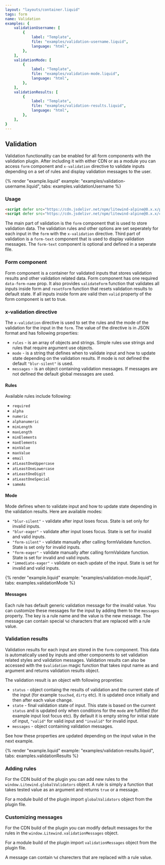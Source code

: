 ```yaml
---
layout: "layouts/container.liquid"
tags: form
name: Validation
examples: {
    validationUsername: [
        {
            label: "Template",
            file: "examples/validation-username.liquid",
            language: "html",
        },
    ],
    validationMode: [
        {
            label: "Template",
            file: "examples/validation-mode.liquid",
            language: "html",
        },
    ],
    validationResults: [
        {
            label: "Template",
            file: "examples/validation-results.liquid",
            language: "html",
        },
    ],
}
---
```

## Validation

Validation functionality can be enabled for all form components with the validation plugin. After including it with either CDN or as a module you can access `form` component and `x-validation` directive to validate inputs depending on a set of rules and display validation messages to the user.

{% render "example.liquid" example: "examples/validation-username.liquid", tabs: examples.validationUsername %}

### Usage

```html
<script defer src="https://cdn.jsdelivr.net/npm/litewind-alpine@0.x.x/plugins/validation/dist/cdn.min.js"></script>
<script defer src="https://cdn.jsdelivr.net/npm/litewind-alpine@0.x.x/components/form-text/dist/cdn.min.js"></script>
```

The main part of validation is the `form` component that is used to store validation data. The validation rules and other options are set seperately for each input in the `form` with the `x-validation` directive. Third part of validation is a `form-text` component that is used to display validation messages. The `form-text` component is optional and defined in a seperate file.

### Form component

Form component is a container for validated inputs that stores validation results and other validation related data. Form component has one required `data-form-name` prop. It also provides `validateForm` function that validates all inputs inside form and `resetForm` function that resets validation results to default state. If all inputs inside form are valid then `valid` property of the form component is set to true.

### x-validation directive

The `x-validation` directive is used to set the rules and the mode of the validation for the input in the `form`. The value of the directive is in JSON format and has following properties:
- `rules` - is an array of objects and strings. Simple rules use strings and rules that require argument use objects.
- `mode` - is a string that defines when to validate input and how to update state depending on the validation results. If mode is not defined the default `"blur-silent"` is used.
- `messages` - is an object containing validation messages. If messages are not defined the default global messages are used.

#### Rules

Available rules include following:

- `required`
- `alpha`
- `numeric`
- `alphanumeric`
- `minLength`
- `maxLength`
- `minElements`
- `maxElements`
- `minValue`
- `maxValue`
- `email`
- `atLeastOneUppercase`
- `atLeastOneLowercase`
- `atLeastOneDigit`
- `atLeastOneSpecial`
- `sameAs`

#### Mode

Mode defines when to validate input and how to update state depending in the validation results. Here are available modes:

- `"blur-silent"` - validate after input loses focus. State is set only for invalid inputs.
- `"blur-eager"` - validate after input loses focus. State is set for invalid and valid inputs.
- `"form-silent"` - validate manually after calling formValidate function. State is set only for invalid inputs.
- `"form-eager"` - validate manually after calling formValidate function. State is set for invalid and valid inputs.
- `"immediate-eager"` - validate on each update of the input. State is set for invalid and valid inputs.

{% render "example.liquid" example: "examples/validation-mode.liquid", tabs: examples.validationMode %}

#### Messages

Each rule has default generic validation message for the invalid value. You can customize these messages for the input by adding them to the `messages` property. The key is a rule name and the value is the new message. The message can contain special `%d` characters that are replaced with a rule value.

### Validation results

Validation results for each input are stored in the `form` component. This data is automatically used by inputs and other components to set validation related styles and validation messages. Validation results can also be accessed with the `$validation` magic function that takes input name as and argument and returns validation results object.

The validation result is an object with following propreties:

- `status` - object containg the results of validation and the current state of the input (for example `touched`, `dirty` etc). It is updated once initially and then after each value change.
- `state` - final validation state of input. This state is based on the current `status` and is updated only when conditions for the `mode` are fulfilled (for example input lost focus etc). By default it is empty string for initial state of input, `"valid"` for valid input and `"invalid"` for invalid input.
- `messages` - object containing validation messages.

See how these properties are updated depending on the input value in the next example.

{% render "example.liquid" example: "examples/validation-results.liquid", tabs: examples.validationResults %}

### Adding rules

For the CDN build of the plugin you can add new rules to the `window.Litewind.globalValidators` object. A rule is simply a function that takes tested value as an argument and returns `true` or a message.

For a module build of the plugin import `globalValidators` object from the plugin file.

### Customizing messages

For the CDN build of the plugin you can modify default messages for the rules in the `window.Litewind.validationMessages` object.

For a module build of the plugin import `validationMessages` object from the plugin file.

A message can contain `%d` charecters that are replaced with a rule value.

